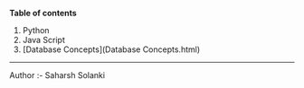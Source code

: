 **Table of contents**
1. Python 
2. Java Script
3. [Database Concepts](Database Concepts.html)

---
Author :- Saharsh Solanki
